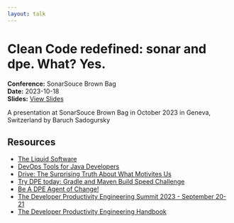 ```yaml
---
layout: talk
---
```


# Clean Code redefined: sonar and dpe. What? Yes.

**Conference:** SonarSouce Brown Bag  
**Date:** 2023-10-18  
**Slides:** [View Slides](https://drive.google.com/file/d/1zCXXjqqb4mwWg2b-E481F7RHmVMq9u2D/view)  

A presentation at SonarSouce Brown Bag  in
                    October 2023 in
                    Geneva, Switzerland by 
                    Baruch Sadogursky

## Resources

- [The Liquid Software](https://amzn.to/3Nvx4ir)
- [DevOps Tools for Java Developers](https://amzn.to/3Ny2xAB)
- [Drive: The Surprising Truth About What Motivites Us](https://www.danpink.com/books/drive/)
- [Try DPE today: Gradle and Maven Build Speed Challenge](https://gradle.com/gradle-and-maven-build-speed-challenge/)
- [Be A DPE Agent of Change!](https://gradle.influitive.com/join/00010)
- [The Developer Productivity Engineering Summit 2023 - September 20-21](https://dpesummit.com/)
- [The Developer Productivity Engineering Handbook](https://gradle.com/developer-productivity-engineering/handbook/)

<!-- Source: https://speaking.jbaru.ch/tjq73m/clean-code-redefined-sonar-and-dpe-what-yes -->
